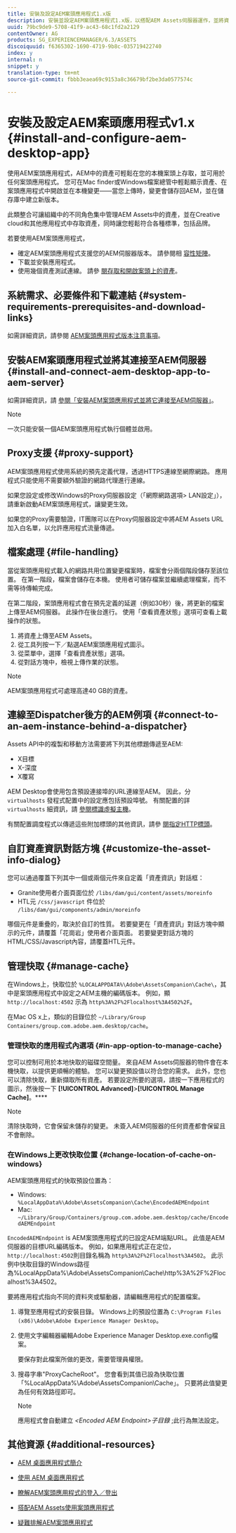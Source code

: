 ```yaml
---
title: 安裝及設定AEM案頭應用程式1.x版
description: 安裝並設定AEM案頭應用程式1.x版，以搭配AEM Assets伺服器運作，並將資產對應為您案頭上的磁碟機。
uuid: 79bc9de9-5708-41f9-ac43-68c1fd2a2129
contentOwner: AG
products: SG_EXPERIENCEMANAGER/6.3/ASSETS
discoiquuid: f6365302-1690-4719-9b8c-035719422740
index: y
internal: n
snippet: y
translation-type: tm+mt
source-git-commit: fbbb3eaea69c9153a8c36679bf2be3da0577574c

---
```



# 安裝及設定AEM案頭應用程式v1.x {#install-and-configure-aem-desktop-app}

使用AEM案頭應用程式，AEM中的資產可輕鬆在您的本機案頭上存取，並可用於任何案頭應用程式。 您可在Mac finder或Windows檔案總管中輕鬆顯示資產、在案頭應用程式中開啟並在本機變更——當您上傳時，變更會儲存回AEM，並在儲存庫中建立新版本。

此類整合可讓組織中的不同角色集中管理AEM Assets中的資產，並在Creative cloud和其他應用程式中存取資產，同時讓您輕鬆符合各種標準，包括品牌。

若要使用AEM案頭應用程式，

* 確定AEM案頭應用程式支援您的AEM伺服器版本。 請參閱相 [容性矩陣](release-notes-of-v1.md#compatibilitymatrix)。
* 下載並安裝應用程式。
* 使用幾個資產測試連線。 請參 [閱存取和開啟案頭上的資產](use-app-v1.md#openondesktop)。

## 系統需求、必要條件和下載連結 {#system-requirements-prerequisites-and-download-links}

如需詳細資訊，請參閱 [AEM案頭應用程式版本注意事項](release-notes-of-v1.md)。

## 安裝AEM案頭應用程式並將其連接至AEM伺服器 {#install-and-connect-aem-desktop-app-to-aem-server}

如需詳細資訊，請 [參閱「安裝AEM案頭應用程式並將它連接至AEM伺服器」](use-app-v1.md#installandconnect)。

>[!NOTE]
>
>一次只能安裝一個AEM案頭應用程式執行個體並啟用。

## Proxy支援 {#proxy-support}

AEM案頭應用程式使用系統的預先定義代理，透過HTTPS連線至網際網路。 應用程式只能使用不需要額外驗證的網路代理進行連線。

如果您設定或修改Windows的Proxy伺服器設定（「網際網路選項> LAN設定」），請重新啟動AEM案頭應用程式，讓變更生效。

如果您的Proxy需要驗證，IT團隊可以在Proxy伺服器設定中將AEM Assets URL加入白名單，以允許應用程式流量傳遞。

## 檔案處理 {#file-handling}

當從案頭應用程式載入的網路共用位置變更檔案時，檔案會分兩個階段儲存至該位置。 在第一階段，檔案會儲存在本機。 使用者可儲存檔案並繼續處理檔案，而不需等待傳輸完成。

在第二階段，案頭應用程式會在預先定義的延遲（例如30秒）後，將更新的檔案上傳至AEM伺服器。 此操作在後台進行。 使用「查看資產狀態」選項可查看上載操作的狀態。

1. 將資產上傳至AEM Assets。
1. 從工具列按一下／點選AEM案頭應用程式圖示。
1. 從菜單中，選擇「查看資產狀態」選項。
1. 從對話方塊中，檢視上傳作業的狀態。

>[!NOTE]
>
>AEM案頭應用程式可處理高達40 GB的資產。

## 連線至Dispatcher後方的AEM例項 {#connect-to-an-aem-instance-behind-a-dispatcher}

Assets API中的複製和移動方法需要將下列其他標題傳遞至AEM:

* X目標
* X-深度
* X覆寫

AEM Desktop會使用包含預設連接埠的URL連線至AEM。 因此，分 `virtualhosts` 發程式配置中的設定應包括預設埠號。 有關配置的詳 `virtualhosts` 細資訊，請 [參閱標識虛擬主機](https://docs.adobe.com/content/help/en/experience-manager-dispatcher/using/configuring/dispatcher-configuration.html#identifying-virtual-hosts-virtualhosts)。

有關配置調度程式以傳遞這些附加標頭的其他資訊，請參 [閱指定HTTP標頭](https://docs.adobe.com/content/help/en/experience-manager-dispatcher/using/configuring/dispatcher-configuration.html#specifying-the-http-headers-to-pass-through-clientheaders)。

## 自訂資產資訊對話方塊 {#customize-the-asset-info-dialog}

您可以通過覆蓋下列其中一個或兩個元件來自定義「資產資訊」對話框：

* Granite使用者介面頁面位於 `/libs/dam/gui/content/assets/moreinfo`
* HTL元 `/css/javascript` 件位於 `/libs/dam/gui/components/admin/moreinfo`

哪個元件是重疊的，取決於自訂的性質。 若要變更在「資產資訊」對話方塊中顯示的元件，請覆蓋「花崗岩」使用者介面頁面。 若要變更對話方塊的HTML/CSS/Javascript內容，請覆蓋HTL元件。

## 管理快取 {#manage-cache}

在Windows上，快取位於 `%LOCALAPPDATA%\Adobe\AssetsCompanion\Cache\`，其中是案頭應用程式中設定之AEM主機的編碼版本。 例如，顯 `http://localhost:4502` 示為 `http%3A%2F%2Flocalhost%3A4502%2F`。

在Mac OS x上，類似的目錄位於 `~/Library/Group Containers/group.com.adobe.aem.desktop/cache`。

### 管理快取的應用程式內選項 {#in-app-option-to-manage-cache}

您可以控制可用於本地快取的磁碟空間量。 來自AEM Assets伺服器的物件會在本機快取，以提供更順暢的體驗。 您可以變更預設值以符合您的需求。 此外，您也可以清除快取，重新擷取所有資產。 若要設定所要的選項，請按一下應用程式的圖示，然後按一下 **[!UICONTROL Advanced]**>**[!UICONTROL Manage Cache]**。****

>[!NOTE]
>
>清除快取時，它會保留未儲存的變更。 未簽入AEM伺服器的任何資產都會保留且不會刪除。

### 在Windows上更改快取位置 {#change-location-of-cache-on-windows}

AEM案頭應用程式的快取預設位置為：

* Windows: `%LocalAppData%\Adobe\AssetsCompanion\Cache\EncodedAEMEndpoint`
* Mac: `~/Library/Group/Containers/group.com.adobe.aem.desktop/cache/EncodedAEMEndpoint`

`EncodedAEMEndpoint` is AEM案頭應用程式的已設定AEM端點URL。 此值是AEM伺服器的目標URL編碼版本。 例如，如果應用程式正在定位， `http://localhost:4502`則目錄名稱為 `http%3A%2F%2Flocalhost%3A4502`。 此示例中快取目錄的Windows路徑為%LocalAppData%\Adobe\AssetsCompanion\Cache\http%3A%2F%2Flocalhost%3A4502。

要將應用程式指向不同的資料夾或驅動器，請編輯應用程式的配置檔案。

1. 導覽至應用程式的安裝目錄。 Windows上的預設位置為 `C:\Program Files (x86)\Adobe\Adobe Experience Manager Desktop`。
1. 使用文字編輯器編輯Adobe Experience Manager Desktop.exe.config檔案。

   要保存對此檔案所做的更改，需要管理員權限。

1. 搜尋字串&quot;ProxyCacheRoot&quot;。 您會看到其值已設為快取位置「%LocalAppData%\Adobe\AssetsCompanion\Cache」。 只要將此值變更為任何有效路徑即可。

   >[!NOTE]
   >
   >應用程式會自動建立 *&lt;Encoded AEM Endpoint>子目錄* ;此行為無法設定。

## 其他資源 {#additional-resources}

* [AEM 桌面應用程式簡介](https://helpx.adobe.com/experience-manager/kt/eseminars/ccoo-aem-desktop-app.html)
* [使用 AEM 桌面應用程式](use-app-v1.md)

* [瞭解AEM案頭應用程式的登入／登出](https://helpx.adobe.com/experience-manager/kt/assets/using/checkin-checkout-technical-video-understand.html)
* [搭配AEM Assets使用案頭應用程式](https://helpx.adobe.com/experience-manager/kt/assets/using/checkin-checkout-technical-video-understand.html)
* [疑難排解AEM案頭應用程式](troubleshoot-app-v1.md)